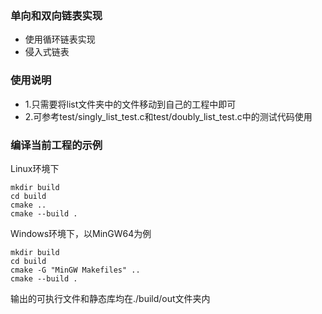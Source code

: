 ### 单向和双向链表实现
- 使用循环链表实现
- 侵入式链表

### 使用说明
- 1.只需要将list文件夹中的文件移动到自己的工程中即可
- 2.可参考test/singly_list_test.c和test/doubly_list_test.c中的测试代码使用

### 编译当前工程的示例
Linux环境下

    mkdir build
    cd build
    cmake ..
    cmake --build .

Windows环境下，以MinGW64为例

    mkdir build
    cd build
    cmake -G "MinGW Makefiles" ..
    cmake --build .

输出的可执行文件和静态库均在./build/out文件夹内
